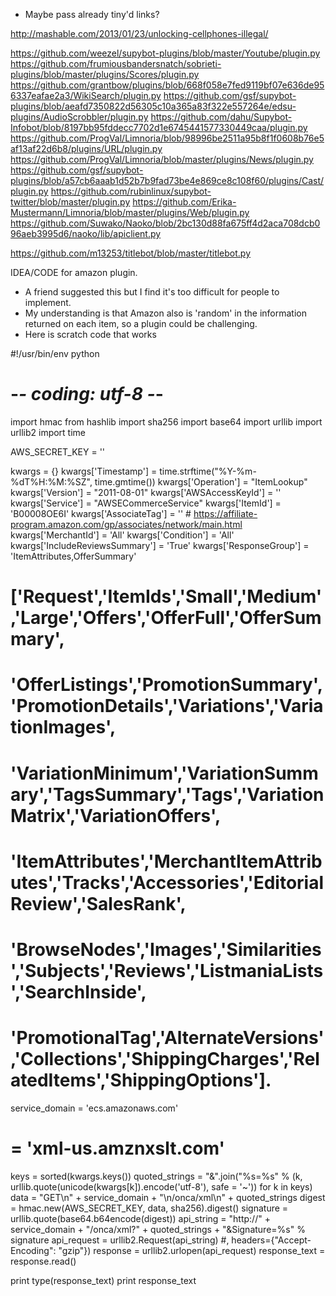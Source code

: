 - Maybe pass already tiny'd links?

http://mashable.com/2013/01/23/unlocking-cellphones-illegal/

https://github.com/weezel/supybot-plugins/blob/master/Youtube/plugin.py
https://github.com/frumiousbandersnatch/sobrieti-plugins/blob/master/plugins/Scores/plugin.py
https://github.com/grantbow/plugins/blob/668f058e7fed9119bf07e636de956337eafae2a3/WikiSearch/plugin.py
https://github.com/gsf/supybot-plugins/blob/aeafd7350822d56305c10a365a83f322e557264e/edsu-plugins/AudioScrobbler/plugin.py
https://github.com/dahu/Supybot-Infobot/blob/8197bb95fddecc7702d1e6745441577330449caa/plugin.py
https://github.com/ProgVal/Limnoria/blob/98996be2511a95b8f1f0608b76e5af13af22d6b8/plugins/URL/plugin.py
https://github.com/ProgVal/Limnoria/blob/master/plugins/News/plugin.py
https://github.com/gsf/supybot-plugins/blob/a57cb6aaab1d52b7b9fad73be4e869ce8c108f60/plugins/Cast/plugin.py
https://github.com/rubinlinux/supybot-twitter/blob/master/plugin.py
https://github.com/Erika-Mustermann/Limnoria/blob/master/plugins/Web/plugin.py
https://github.com/Suwako/Naoko/blob/2bc130d88fa675ff4d2aca708dcb096aeb3995d6/naoko/lib/apiclient.py

https://github.com/m13253/titlebot/blob/master/titlebot.py

IDEA/CODE for amazon plugin.
- A friend suggested this but I find it's too difficult for people to implement.
- My understanding is that Amazon also is 'random' in the information returned on each item, so a plugin could be challenging.
- Here is scratch code that works

#!/usr/bin/env python
# -*- coding: utf-8 -*-

import hmac
from hashlib import sha256
import base64
import urllib
import urllib2
import time

AWS_SECRET_KEY = ''

kwargs = {}
kwargs['Timestamp'] = time.strftime("%Y-%m-%dT%H:%M:%SZ", time.gmtime())
kwargs['Operation'] = "ItemLookup"
kwargs['Version'] = "2011-08-01"
kwargs['AWSAccessKeyId'] = ''
kwargs['Service'] = "AWSECommerceService"
kwargs['ItemId'] = 'B00008OE6I'
kwargs['AssociateTag'] = '' # https://affiliate-program.amazon.com/gp/associates/network/main.html
kwargs['MerchantId'] = 'All'
kwargs['Condition'] = 'All'
kwargs['IncludeReviewsSummary'] = 'True'
kwargs['ResponseGroup'] = 'ItemAttributes,OfferSummary'
# ['Request','ItemIds','Small','Medium','Large','Offers','OfferFull','OfferSummary',
# 'OfferListings','PromotionSummary','PromotionDetails','Variations','VariationImages',
# 'VariationMinimum','VariationSummary','TagsSummary','Tags','VariationMatrix','VariationOffers',
# 'ItemAttributes','MerchantItemAttributes','Tracks','Accessories','EditorialReview','SalesRank',
# 'BrowseNodes','Images','Similarities','Subjects','Reviews','ListmaniaLists','SearchInside',
# 'PromotionalTag','AlternateVersions','Collections','ShippingCharges','RelatedItems','ShippingOptions'].
service_domain = 'ecs.amazonaws.com'
# = 'xml-us.amznxslt.com'
keys = sorted(kwargs.keys())
quoted_strings = "&".join("%s=%s" % (k, urllib.quote(unicode(kwargs[k]).encode('utf-8'), safe = '~')) for k in keys)
data = "GET\n" + service_domain + "\n/onca/xml\n" + quoted_strings
digest = hmac.new(AWS_SECRET_KEY, data, sha256).digest()
signature = urllib.quote(base64.b64encode(digest))
api_string = "http://" + service_domain + "/onca/xml?" + quoted_strings + "&Signature=%s" % signature
api_request = urllib2.Request(api_string) #, headers={"Accept-Encoding": "gzip"})
response = urllib2.urlopen(api_request)
response_text = response.read()

print type(response_text)
print response_text


